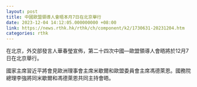 ```yaml
---
layout: post
title: 中國歐盟領導人會晤本月7日在北京舉行
date: 2023-12-04 14:12:05.000000000 +08:00
link: https://news.rthk.hk/rthk/ch/component/k2/1730631-20231204.htm
categories: rthk
---
```


在北京，外交部發言人華春瑩宣佈，第二十四次中國—歐盟領導人會晤將於12月7日在北京舉行。

國家主席習近平將會見歐洲理事會主席米歇爾和歐盟委員會主席馮德萊恩。國務院總理李強將同米歇爾和馮德萊恩共同主持會晤。
